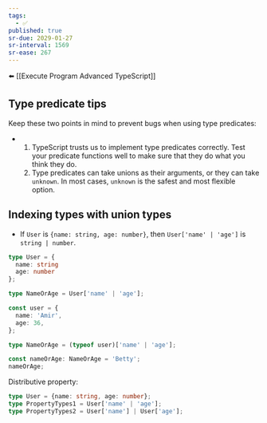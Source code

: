 ```yaml
---
tags:
  - ✅
published: true
sr-due: 2029-01-27
sr-interval: 1569
sr-ease: 267
---
```


⬅️ [[Execute Program Advanced TypeScript]]
## Type predicate tips
Keep these two points in mind to prevent bugs when using type predicates:  
-   1.  TypeScript trusts us to implement type predicates correctly. Test your predicate functions well to make sure that they do what you think they do.
    2.  Type predicates can take unions as their arguments, or they can take `unknown`. In most cases, `unknown` is the safest and most flexible option.

## Indexing types with union types
- If `User` is `{name: string, age: number}`, then `User['name' | 'age']` is `string | number`.
```ts
type User = {
  name: string
  age: number
};

type NameOrAge = User['name' | 'age'];

const user = {
  name: 'Amir',
  age: 36,
};

type NameOrAge = (typeof user)['name' | 'age'];

const nameOrAge: NameOrAge = 'Betty';
nameOrAge;
```

Distributive property:
```ts
type User = {name: string, age: number};
type PropertyTypes1 = User['name' | 'age'];
type PropertyTypes2 = User['name'] | User['age'];
```